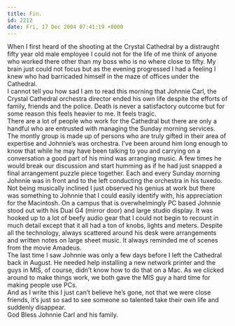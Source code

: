 ```yaml
---
title: Fin.
id: 2212
date: Fri, 17 Dec 2004 07:41:19 +0000
---
```


When I first heard of the shooting at the Crystal Cathedral by a distraught fifty year old male employee I could not for the life of me think of anyone who worked there other than my boss who is no where close to fifty. My brain just could not focus but as the evening progressed I had a feeling I knew who had barricaded himself in the maze of offices under the Cathedral.  
 I cannot tell you how sad I am to read this morning that Johnnie Carl, the Crystal Cathedral orchestra director ended his own life despite the efforts of family, friends and the police. Death is never a satisfactory outcome but for some reason this feels heavier to me. It feels tragic.  
 There are a lot of people who work for the Cathedral but there are only a handful who are entrusted with managing the Sunday morning services. The montly group is made up of persons who are truly gifted in their area of expertise and Johnnie’s was orchestra. I’ve been around him long enough to know that while he may have been talking to you and carrying on a conversation a good part of his mind was arranging music. A few times he would break our discussion and start humming as if he had just snapped a final arrangement puzzle piece together. Each and every Sunday morning Johnnie was in front and to the left conducting the orchestra in his tuxedo.  
 Not being musically inclined I just observed his genius at work but there was something to Johnnie that I could easily identify with, his appreciation for the Macintosh. On a campus that is overwhelmingly <span class="caps">PC</span> based Johnnie stood out with his Dual <span class="caps">G4</span> (mirror door) and large studio display. It was hooked up to a lot of beefy audio gear that I could not begin to recount in much detail except that it all had a ton of knobs, lights and meters. Despite all the technology, always scattered around his desk were arrangements and written notes on large sheet music. It always reminded me of scenes from the movie Amadeus.  
 The last time I saw Johnnie was only a few days before I left the Cathedral back in August. He needed help installing a new network printer and the guys in <span class="caps">MIS</span>, of course, didn’t know how to do that on a Mac. As we clicked around to make things work, we both gave the MIS guy a hard time for making people use <span class="caps">PC</span>s.  
 And as I write this I just can’t believe he’s gone, not that we were close friends, it’s just so sad to see someone so talented take their own life and suddenly disappear.  
 God Bless Johnnie Carl and his family.


